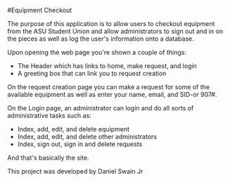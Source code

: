 #Equipment Checkout

The purpose of this application is to allow users to checkout equipment from the ASU Student Union and allow administrators to sign out and in on the pieces as well as log the user's information onto a database.

Upon opening the web page you're shown a couple of things:

- The Header which has links to home, make request, and login
- A greeting box that can link you to request creation

On the request creation page you can make a request for some of the available equipment as well as enter your name, email, and SID-or 907#.

On the Login page, an administrator can login and do all sorts of administrative tasks such as:

- Index, add, edit, and delete equipment
- Index, add, edit, and delete other administrators
- Index, sign out, sign in and delete requests
  
And that's basically the site.

This project was developed by Daniel Swain Jr

